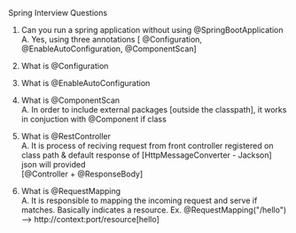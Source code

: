 Spring Interview Questions

1. Can you run a spring application without using @SpringBootApplication <br>
A. Yes, using three annotations [ @Configuration, @EnableAutoConfiguration, @ComponentScan]

2. What is @Configuration <br>

3. What is @EnableAutoConfiguration <br>

4. What is @ComponentScan <br>
A. In order to include external packages [outside the classpath], it works in conjuction with @Component if class

5. What is @RestController <br>
A. It is process of reciving request from front controller registered on class path & default response of [HttpMessageConverter - Jackson] json will provided  
   [@Controller + @ResponseBody] 

5. What is @RequestMapping <br>
A. It is responsible to mapping the incoming request and serve if matches.
   Basically indicates a resource. Ex. @RequestMapping("/hello") --> http://context:port/resource[hello]
